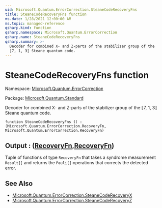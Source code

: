 ```yaml
---
uid: Microsoft.Quantum.ErrorCorrection.SteaneCodeRecoveryFns
title: SteaneCodeRecoveryFns function
ms.date: 1/28/2021 12:00:00 AM
ms.topic: managed-reference
qsharp.kind: function
qsharp.namespace: Microsoft.Quantum.ErrorCorrection
qsharp.name: SteaneCodeRecoveryFns
qsharp.summary: >-
  Decoder for combined X- and Z-parts of the stabilizer group of the
  ⟦7, 1, 3⟧ Steane quantum code.
---
```


# SteaneCodeRecoveryFns function

Namespace: [Microsoft.Quantum.ErrorCorrection](xref:Microsoft.Quantum.ErrorCorrection)

Package: [Microsoft.Quantum.Standard](https://nuget.org/packages/Microsoft.Quantum.Standard)


Decoder for combined X- and Z-parts of the stabilizer group of the⟦7, 1, 3⟧ Steane quantum code.

```qsharp
function SteaneCodeRecoveryFns () : (Microsoft.Quantum.ErrorCorrection.RecoveryFn, Microsoft.Quantum.ErrorCorrection.RecoveryFn)
```


## Output : ([RecoveryFn](xref:Microsoft.Quantum.ErrorCorrection.RecoveryFn),[RecoveryFn](xref:Microsoft.Quantum.ErrorCorrection.RecoveryFn))

Tuple of functions of type `RecoveryFn` that takes a syndromemeasurement `Result[]` and returns the `Pauli[]` operations thatcorrects the detected error.

## See Also

- [Microsoft.Quantum.ErrorCorrection.SteaneCodeRecoveryX](xref:Microsoft.Quantum.ErrorCorrection.SteaneCodeRecoveryX)
- [Microsoft.Quantum.ErrorCorrection.SteaneCodeRecoveryZ](xref:Microsoft.Quantum.ErrorCorrection.SteaneCodeRecoveryZ)